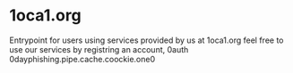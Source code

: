 # 1oca1.org
Entrypoint for users using services
provided by us at 1oca1.org
feel free to use our services
by registring an account, 0auth 
0dayphishing.pipe.cache.coockie.one0
